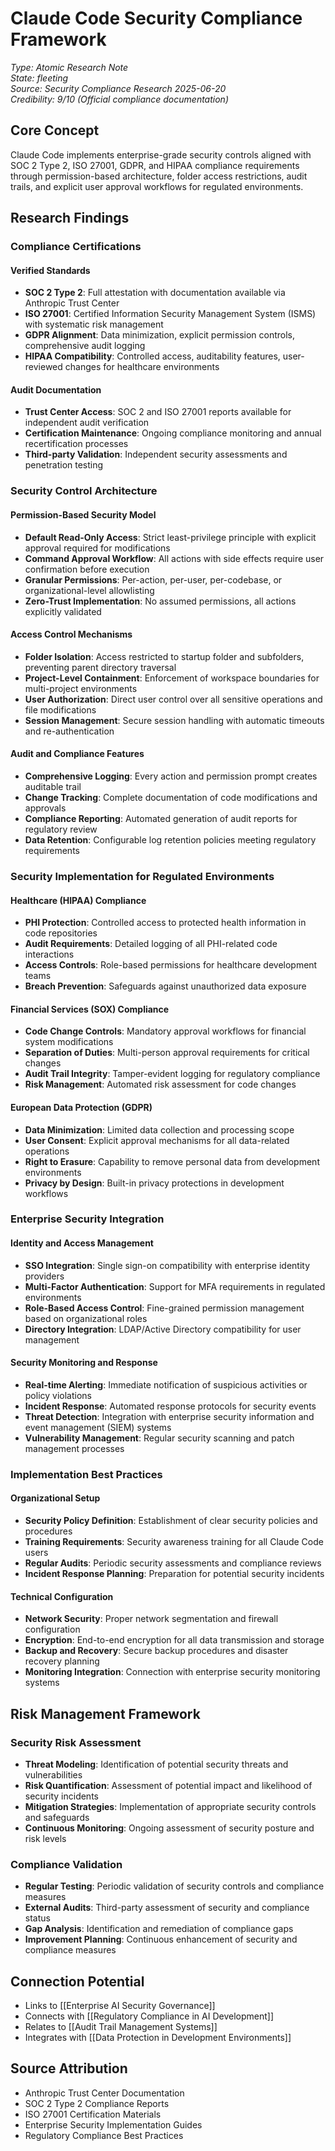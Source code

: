 # Claude Code Security Compliance Framework

*Type: Atomic Research Note*  
*State: fleeting*  
*Source: Security Compliance Research 2025-06-20*  
*Credibility: 9/10 (Official compliance documentation)*

## Core Concept

Claude Code implements enterprise-grade security controls aligned with SOC 2 Type 2, ISO 27001, GDPR, and HIPAA compliance requirements through permission-based architecture, folder access restrictions, audit trails, and explicit user approval workflows for regulated environments.

## Research Findings

### Compliance Certifications

#### Verified Standards
- **SOC 2 Type 2**: Full attestation with documentation available via Anthropic Trust Center
- **ISO 27001**: Certified Information Security Management System (ISMS) with systematic risk management
- **GDPR Alignment**: Data minimization, explicit permission controls, comprehensive audit logging
- **HIPAA Compatibility**: Controlled access, auditability features, user-reviewed changes for healthcare environments

#### Audit Documentation
- **Trust Center Access**: SOC 2 and ISO 27001 reports available for independent audit verification
- **Certification Maintenance**: Ongoing compliance monitoring and annual recertification processes
- **Third-party Validation**: Independent security assessments and penetration testing

### Security Control Architecture

#### Permission-Based Security Model
- **Default Read-Only Access**: Strict least-privilege principle with explicit approval required for modifications
- **Command Approval Workflow**: All actions with side effects require user confirmation before execution
- **Granular Permissions**: Per-action, per-user, per-codebase, or organizational-level allowlisting
- **Zero-Trust Implementation**: No assumed permissions, all actions explicitly validated

#### Access Control Mechanisms
- **Folder Isolation**: Access restricted to startup folder and subfolders, preventing parent directory traversal
- **Project-Level Containment**: Enforcement of workspace boundaries for multi-project environments
- **User Authorization**: Direct user control over all sensitive operations and file modifications
- **Session Management**: Secure session handling with automatic timeouts and re-authentication

#### Audit and Compliance Features
- **Comprehensive Logging**: Every action and permission prompt creates auditable trail
- **Change Tracking**: Complete documentation of code modifications and approvals
- **Compliance Reporting**: Automated generation of audit reports for regulatory review
- **Data Retention**: Configurable log retention policies meeting regulatory requirements

### Security Implementation for Regulated Environments

#### Healthcare (HIPAA) Compliance
- **PHI Protection**: Controlled access to protected health information in code repositories
- **Audit Requirements**: Detailed logging of all PHI-related code interactions
- **Access Controls**: Role-based permissions for healthcare development teams
- **Breach Prevention**: Safeguards against unauthorized data exposure

#### Financial Services (SOX) Compliance
- **Code Change Controls**: Mandatory approval workflows for financial system modifications
- **Separation of Duties**: Multi-person approval requirements for critical changes
- **Audit Trail Integrity**: Tamper-evident logging for regulatory compliance
- **Risk Management**: Automated risk assessment for code changes

#### European Data Protection (GDPR)
- **Data Minimization**: Limited data collection and processing scope
- **User Consent**: Explicit approval mechanisms for all data-related operations
- **Right to Erasure**: Capability to remove personal data from development environments
- **Privacy by Design**: Built-in privacy protections in development workflows

### Enterprise Security Integration

#### Identity and Access Management
- **SSO Integration**: Single sign-on compatibility with enterprise identity providers
- **Multi-Factor Authentication**: Support for MFA requirements in regulated environments
- **Role-Based Access Control**: Fine-grained permission management based on organizational roles
- **Directory Integration**: LDAP/Active Directory compatibility for user management

#### Security Monitoring and Response
- **Real-time Alerting**: Immediate notification of suspicious activities or policy violations
- **Incident Response**: Automated response protocols for security events
- **Threat Detection**: Integration with enterprise security information and event management (SIEM) systems
- **Vulnerability Management**: Regular security scanning and patch management processes

### Implementation Best Practices

#### Organizational Setup
- **Security Policy Definition**: Establishment of clear security policies and procedures
- **Training Requirements**: Security awareness training for all Claude Code users
- **Regular Audits**: Periodic security assessments and compliance reviews
- **Incident Response Planning**: Preparation for potential security incidents

#### Technical Configuration
- **Network Security**: Proper network segmentation and firewall configuration
- **Encryption**: End-to-end encryption for all data transmission and storage
- **Backup and Recovery**: Secure backup procedures and disaster recovery planning
- **Monitoring Integration**: Connection with enterprise security monitoring systems

## Risk Management Framework

### Security Risk Assessment
- **Threat Modeling**: Identification of potential security threats and vulnerabilities
- **Risk Quantification**: Assessment of potential impact and likelihood of security incidents
- **Mitigation Strategies**: Implementation of appropriate security controls and safeguards
- **Continuous Monitoring**: Ongoing assessment of security posture and risk levels

### Compliance Validation
- **Regular Testing**: Periodic validation of security controls and compliance measures
- **External Audits**: Third-party assessment of security and compliance status
- **Gap Analysis**: Identification and remediation of compliance gaps
- **Improvement Planning**: Continuous enhancement of security and compliance measures

## Connection Potential
- Links to [[Enterprise AI Security Governance]]
- Connects with [[Regulatory Compliance in AI Development]]
- Relates to [[Audit Trail Management Systems]]
- Integrates with [[Data Protection in Development Environments]]

## Source Attribution
- Anthropic Trust Center Documentation
- SOC 2 Type 2 Compliance Reports
- ISO 27001 Certification Materials
- Enterprise Security Implementation Guides
- Regulatory Compliance Best Practices